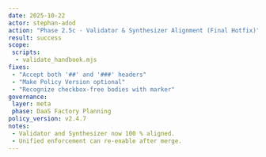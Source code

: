 ```yaml
---
date: 2025-10-22
actor: stephan-adod
action: "Phase 2.5c · Validator & Synthesizer Alignment (Final Hotfix)"
result: success
scope:
 scripts:
  - validate_handbook.mjs
fixes:
 - "Accept both '##' and '###' headers"
 - "Make Policy Version optional"
 - "Recognize checkbox-free bodies with marker"
governance:
 layer: meta
 phase: DaaS Factory Planning
policy_version: v2.4.7
notes:
 - Validator and Synthesizer now 100 % aligned.
 - Unified enforcement can re-enable after merge.
---
```

